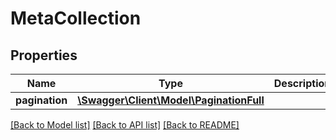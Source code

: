 # MetaCollection

## Properties
Name | Type | Description | Notes
------------ | ------------- | ------------- | -------------
**pagination** | [**\Swagger\Client\Model\PaginationFull**](PaginationFull.md) |  | [optional] 

[[Back to Model list]](../../README.md#documentation-for-models) [[Back to API list]](../../README.md#documentation-for-api-endpoints) [[Back to README]](../../README.md)

